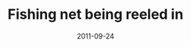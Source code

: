 ---
title: Fishing net being reeled in
caption: The fishing net is reeled back in from the sea
location: North Sea
slug: /1109003
date: 2011-09-24
featuredImage: ./images/pelagic-fishing-004.jpg
tags: ["Fishing", "Mackerel", "Fishing Boat", "North Sea", "UK"]
category: gallery
subject: In Action
---